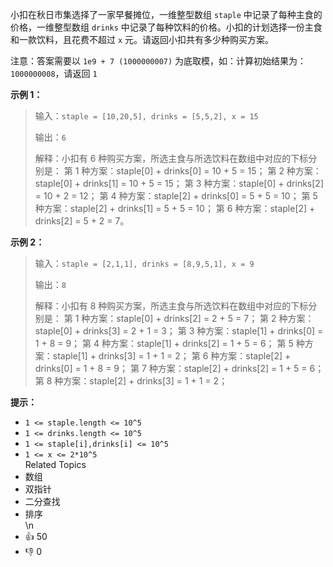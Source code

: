 小扣在秋日市集选择了一家早餐摊位，一维整型数组 `staple` 中记录了每种主食的价格，一维整型数组 `drinks` 中记录了每种饮料的价格。小扣的计划选择一份主食和一款饮料，且花费不超过 `x` 元。请返回小扣共有多少种购买方案。

注意：答案需要以 `1e9 + 7 (1000000007)` 为底取模，如：计算初始结果为：`1000000008`，请返回 `1`

**示例 1：**
>输入：`staple = [10,20,5], drinks = [5,5,2], x = 15`
>
>输出：`6`
>
>解释：小扣有 6 种购买方案，所选主食与所选饮料在数组中对应的下标分别是：
>第 1 种方案：staple[0] + drinks[0] = 10 + 5 = 15；
>第 2 种方案：staple[0] + drinks[1] = 10 + 5 = 15；
>第 3 种方案：staple[0] + drinks[2] = 10 + 2 = 12；
>第 4 种方案：staple[2] + drinks[0] = 5 + 5 = 10；
>第 5 种方案：staple[2] + drinks[1] = 5 + 5 = 10；
>第 6 种方案：staple[2] + drinks[2] = 5 + 2 = 7。

**示例 2：**
>输入：`staple = [2,1,1], drinks = [8,9,5,1], x = 9`
>
>输出：`8`
>
>解释：小扣有 8 种购买方案，所选主食与所选饮料在数组中对应的下标分别是：
>第 1 种方案：staple[0] + drinks[2] = 2 + 5 = 7；
>第 2 种方案：staple[0] + drinks[3] = 2 + 1 = 3；
>第 3 种方案：staple[1] + drinks[0] = 1 + 8 = 9；
>第 4 种方案：staple[1] + drinks[2] = 1 + 5 = 6；
>第 5 种方案：staple[1] + drinks[3] = 1 + 1 = 2；
>第 6 种方案：staple[2] + drinks[0] = 1 + 8 = 9；
>第 7 种方案：staple[2] + drinks[2] = 1 + 5 = 6；
>第 8 种方案：staple[2] + drinks[3] = 1 + 1 = 2；

**提示：**
+ `1 <= staple.length <= 10^5`
+ `1 <= drinks.length <= 10^5`
+ `1 <= staple[i],drinks[i] <= 10^5`
+ `1 <= x <= 2*10^5`<div><div>Related Topics</div><div><li>数组</li><li>双指针</li><li>二分查找</li><li>排序</li></div></div>\n<div><li>👍 50</li><li>👎 0</li></div>